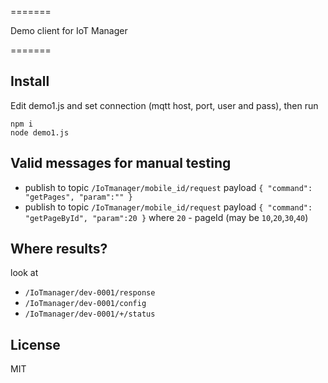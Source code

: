 =======

Demo client for IoT Manager

=======

## Install

Edit demo1.js and set connection (mqtt host, port, user and pass), then run

```
npm i
node demo1.js
```
## Valid messages for manual testing

- publish to topic `/IoTmanager/mobile_id/request` payload `{ "command": "getPages", "param":"" }`
- publish to topic `/IoTmanager/mobile_id/request` payload `{ "command": "getPageById", "param":20 }` where `20` - pageId (may be `10`,`20`,`30`,`40`)

## Where results?

look at
- `/IoTmanager/dev-0001/response`
- `/IoTmanager/dev-0001/config`
- `/IoTmanager/dev-0001/+/status`

## License

MIT
